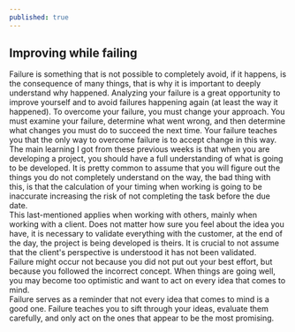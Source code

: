 ```yaml
---
published: true
---
```

## Improving while failing

Failure is something that is not possible to completely avoid, if it happens, is the consequence of many things, that is why it is important to deeply understand why happened. Analyzing your failure is a great opportunity to improve yourself and to avoid failures happening again (at least the way it happened). To overcome your failure, you must change your approach. You must examine your failure, determine what went wrong, and then determine what changes you must do to succeed the next time. Your failure teaches you that the only way to overcome failure is to accept change in this way.  
The main learning I got from these previous weeks is that when you are developing a project, you should have a full understanding of what is going to be developed. It is pretty common to assume that you will figure out the things you do not completely understand on the way, the bad thing with this, is that the calculation of your timing when working is going to be inaccurate increasing the risk of not completing the task before the due date.  
This last-mentioned applies when working with others, mainly when working with a client. Does not matter how sure you feel about the idea you have, it is necessary to validate everything with the customer, at the end of the day, the project is being developed is theirs. It is crucial to not assume that the client's perspective is understood it has not been validated.  
Failure might occur not because you did not put out your best effort, but because you followed the incorrect concept. When things are going well, you may become too optimistic and want to act on every idea that comes to mind.  
Failure serves as a reminder that not every idea that comes to mind is a good one. Failure teaches you to sift through your ideas, evaluate them carefully, and only act on the ones that appear to be the most promising.